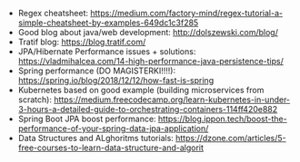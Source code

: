 * Regex cheatsheet: https://medium.com/factory-mind/regex-tutorial-a-simple-cheatsheet-by-examples-649dc1c3f285
* Good blog about java/web development: http://dolszewski.com/blog/
* Tratif blog: https://blog.tratif.com/
* JPA/Hibernate Performance issues + solutions: https://vladmihalcea.com/14-high-performance-java-persistence-tips/
* Spring performance (DO MAGISTERKI!!!!): https://spring.io/blog/2018/12/12/how-fast-is-spring
* Kubernetes based on good example (building microservices from scratch): https://medium.freecodecamp.org/learn-kubernetes-in-under-3-hours-a-detailed-guide-to-orchestrating-containers-114ff420e882
* Spring Boot JPA boost performance: https://blog.ippon.tech/boost-the-performance-of-your-spring-data-jpa-application/
* Data Structures and ALghoritms tutorials: https://dzone.com/articles/5-free-courses-to-learn-data-structure-and-algorit
